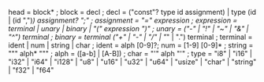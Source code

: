 head = block* ;
block = decl ;
decl = ("const"? type id assignment) | type (id | (id ",")*) assignment? ";" ;
assignment = "=" expression ;
expression = terminal | unary | binary | "(" expression ")" ;
unary = ("-" | "!" | "~" | "&" | "^") terminal ;
binary = terminal ("+" | "-" | "/" | "*" | ".") terminal ;
terminal = ident | num | string | char ;
ident = alph [0-9]?;
num = [1-9] [0-9]* ;
string = "\"" alph* "\"" ;
alph = ([a-b] | [A-B]) ;
char = "'" alph "'" ;
type = "i8" | "i16" | "i32" | "i64" | "i128" | "u8" | "u16" | "u32" | "u64" | "usize" | "char" | "string" | "f32" | "f64" 